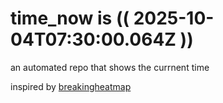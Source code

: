 # time_now is (( 2025-10-04T07:30:00.064Z ))

an automated repo that shows the currnent time

inspired by [breakingheatmap](https://github.com/breakingheatmap/breakingheatmap)